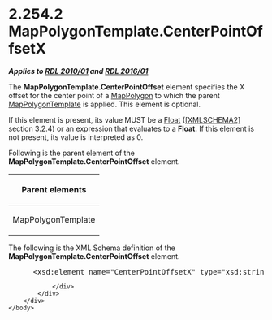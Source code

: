 <html dir="LTR" xmlns:mshelp="http://msdn.microsoft.com/mshelp" xmlns:ddue="http://ddue.schemas.microsoft.com/authoring/2003/5" xmlns:xlink="http://www.w3.org/1999/xlink" xmlns:tool="http://www.microsoft.com/tooltip">
    <head>
        <meta http-equiv="Content-Type" content="text/html; CHARSET=utf-8"></meta>
        <meta name="save" content="history"></meta>
        <title>2.254.2 MapPolygonTemplate.CenterPointOffsetX</title>
        <xml>
            <mshelp:toctitle title="2.254.2 MapPolygonTemplate.CenterPointOffsetX"></mshelp:toctitle>
            <mshelp:rltitle title="[MS-RDL]: MapPolygonTemplate.CenterPointOffsetX"></mshelp:rltitle>
            <mshelp:keyword index="A" term="dcd87fab-33e3-4d42-ad87-4dbe6c510b97"></mshelp:keyword>
            <mshelp:attr name="DCSext.ContentType" value="open specification"></mshelp:attr>
            <mshelp:attr name="AssetID" value="dcd87fab-33e3-4d42-ad87-4dbe6c510b97"></mshelp:attr>
            <mshelp:attr name="TopicType" value="kbRef"></mshelp:attr>
            <mshelp:attr name="DCSext.Title" value="[MS-RDL]: MapPolygonTemplate.CenterPointOffsetX" />
        </xml>
    </head>
    <body>
        <div id="header">
            <h1 class="heading">2.254.2 MapPolygonTemplate.CenterPointOffsetX</h1>
        </div>
        <div id="mainSection">
            <div id="mainBody">
                <div id="allHistory" class="saveHistory"></div>
                <div id="sectionSection0" class="section" name="collapseableSection">
                    

<p><b><i>Applies to </i></b><a href="3428e690-a348-4ec7-8a6a-8efb42d2cdee.md"><b><i>RDL 2010/01</i></b></a><b><i>
and </i></b><a href="52ce3983-2bfc-4e72-9359-42aaf5fe4509.md"><b><i>RDL 2016/01</i></b></a></p>

<p>The <b>MapPolygonTemplate.CenterPointOffset</b> element
specifies the X offset for the center point of a <a href="3ee27e43-26a2-4f27-9a31-d97e374d8633.md">MapPolygon</a> to which the
parent <a href="1b048418-d7ff-4c51-b08e-30ab8d5a63c5.md">MapPolygonTemplate</a>
is applied. This element is optional. </p>

<p>If this element is present, its value MUST be a <a href="c7d0946f-992e-4abc-a304-09b53e030692.md">Float</a> (<a href="https://go.microsoft.com/fwlink/?LinkId=90610">[XMLSCHEMA2]</a> section
3.2.4) or an expression that evaluates to a <b>Float</b>. If this element is
not present, its value is interpreted as 0.</p>

<p>Following is the parent element of the <b>MapPolygonTemplate.CenterPointOffset</b>
element.</p>

<table>
 <thead>
  <tr>
   <th>
   <p>Parent elements</p>
   </th>
  </tr>
 </thead>
 <tr>
  <td>
  <p>MapPolygonTemplate</p>
  </td>
 </tr>
</table>

<p>The following is the XML Schema definition of the <b>MapPolygonTemplate.CenterPointOffset</b>
element.</p>

<dl>
<dd>
<div><pre> &lt;xsd:element name=&quot;CenterPointOffsetX&quot; type=&quot;xsd:string&quot; minOccurs=&quot;0&quot; /&gt;
</pre></div>
</dd></dl>


                </div>
            </div>
        </div>
    </body>
</html>